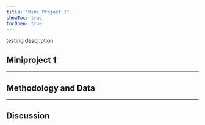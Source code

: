 ```yaml
---
title: "Mini Project 1"
showToc: true
tocOpen: true
---
```

testing description

<!--more-->

## Miniproject 1 

---


## Methodology and Data


---


## Discussion